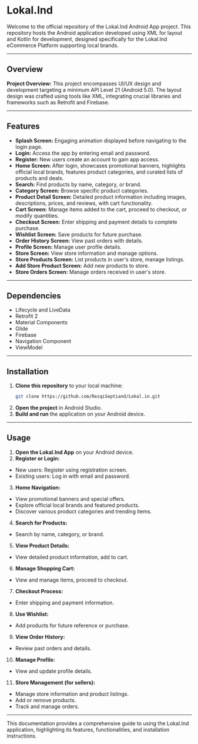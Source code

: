 # Lokal.Ind

Welcome to the official repository of the Lokal.Ind Android App project. This repository hosts the Android application developed using XML for layout and Kotlin for development, designed specifically for the Lokal.Ind eCommerce Platform supporting local brands.

---

## Overview

**Project Overview:**
This project encompasses UI/UX design and development targeting a minimum API Level 21 (Android 5.0). The layout design was crafted using tools like XML, integrating crucial libraries and frameworks such as Retrofit and Firebase.

---

## Features

- **Splash Screen:** Engaging animation displayed before navigating to the login page.
- **Login:** Access the app by entering email and password.
- **Register:** New users create an account to gain app access.
- **Home Screen:** After login, showcases promotional banners, highlights official local brands, features product categories, and curated lists of products and deals.
- **Search:** Find products by name, category, or brand.
- **Category Screen:** Browse specific product categories.
- **Product Detail Screen:** Detailed product information including images, descriptions, prices, and reviews, with cart functionality.
- **Cart Screen:** Manage items added to the cart, proceed to checkout, or modify quantities.
- **Checkout Screen:** Enter shipping and payment details to complete purchase.
- **Wishlist Screen:** Save products for future purchase.
- **Order History Screen:** View past orders with details.
- **Profile Screen:** Manage user profile details.
- **Store Screen:** View store information and manage options.
- **Store Products Screen:** List products in user's store, manage listings.
- **Add Store Product Screen:** Add new products to store.
- **Store Orders Screen:** Manage orders received in user's store.

---

## Dependencies

- Lifecycle and LiveData
- Retrofit 2
- Material Components
- Glide
- Firebase
- Navigation Component
- ViewModel

---

## Installation

1. **Clone this repository** to your local machine:
    ```bash
   git clone https://github.com/RezqiSeptiand/Lokal.in.git
3. **Open the project** in Android Studio.
4. **Build and run** the application on your Android device.

---

## Usage

1. **Open the Lokal.Ind App** on your Android device.
2. **Register or Login:**
- New users: Register using registration screen.
- Existing users: Log in with email and password.
3. **Home Navigation:**
- View promotional banners and special offers.
- Explore official local brands and featured products.
- Discover various product categories and trending items.
4. **Search for Products:**
- Search by name, category, or brand.
5. **View Product Details:**
- View detailed product information, add to cart.
6. **Manage Shopping Cart:**
- View and manage items, proceed to checkout.
7. **Checkout Process:**
- Enter shipping and payment information.
8. **Use Wishlist:**
- Add products for future reference or purchase.
9. **View Order History:**
- Review past orders and details.
10. **Manage Profile:**
 - View and update profile details.
11. **Store Management (for sellers):**
 - Manage store information and product listings.
 - Add or remove products.
 - Track and manage orders.

---

This documentation provides a comprehensive guide to using the Lokal.Ind application, highlighting its features, functionalities, and installation instructions.
